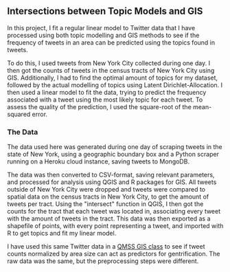 ## Intersections between Topic Models and GIS

In this project, I fit a regular linear model to Twitter data that I have processed using both topic modelling and GIS methods to see if the frequency of tweets in an area can be predicted using the topics found in tweets. 

To do this, I used tweets from New York City collected during one day. I then got the counts of tweets in the census tracts of New York City using GIS. Additionally, I had to find the optimal amount of topics for my dataset, followed by the actual modelling of topics using Latent Dirichlet-Allocation. I then used a linear model to fit the data, trying to predict the frequency associated with a tweet using the most likely topic for each tweet. To assess the quality of the prediction, I used the square-root of the mean-squared error.

### The Data

The data used here was generated during one day of scraping tweets in the state of New York, using a geographic boundary box and a Python scraper running on a Heroku cloud instance, saving tweets to MongoDB. 

The data was then converted to CSV-format, saving relevant parameters, and processed for analysis using QGIS and R packages for GIS. All tweets outside of New York City were dropped and tweets were compared to spatial data on the census tracts in New York City, to get the amount of tweets per tract. Using the "intersect" function in QGIS, I then got the counts for the tract that each tweet was located in, associating every tweet with the amount of tweets in the tract. This data was then exported as a shapefile of points, with every point representing a tweet, and imported with R to get topics and fit my linear model.

I have used this same Twitter data in a [QMSS GIS class](https://github.com/maybemkl/GIS_tweets) to see if tweet counts normalized by area size can act as predictors for gentrification. The raw data was the same, but the preprocessing steps were different. 